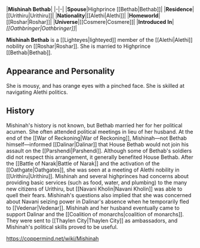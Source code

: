 |**Mishinah Bethab**|
|-|-|
|**Spouse**|Highprince [[Bethab\|Bethab]]|
|**Residence**|[[Urithiru\|Urithiru]]|
|**Nationality**|[[Alethi\|Alethi]]|
|**Homeworld**|[[Roshar\|Roshar]]|
|**Universe**|[[Cosmere\|Cosmere]]|
|**Introduced In**|*[[Oathbringer\|Oathbringer]]*|

**Mishinah Bethab** is a [[Lighteyes\|lighteyed]] member of the [[Alethi\|Alethi]] nobility on [[Roshar\|Roshar]]. She is married to Highprince [[Bethab\|Bethab]].

## Appearance and Personality
She is mousy, and has orange eyes with a pinched face. She is skilled at navigating Alethi politics.

## History
Mishinah's history is not known, but Bethab married her for her political acumen. She often attended political meetings in lieu of her husband. At the end of the [[War of Reckoning\|War of Reckoning]], Mishinah—not Bethab himself—informed [[Dalinar\|Dalinar]] that House Bethab would not join his assault on the [[Parshendi\|Parshendi]]. Although some of Bethab's soldiers did not respect this arrangement, it generally benefited House Bethab.
After the [[Battle of Narak\|Battle of Narak]] and the activation of the [[Oathgate\|Oathgates]], she was seen at a meeting of Alethi nobility in [[Urithiru\|Urithiru]]. Mishinah and several highprinces had concerns about providing basic services (such as food, water, and plumbing) to the many new citizens of Urithiru, but [[Navani Kholin\|Navani Kholin]] was able to quell their fears. Mishinah's questions also implied that she was concerned about Navani seizing power in Dalinar's absence when he temporarily fled to [[Vedenar\|Vedenar]].
Mishinah and her husband eventually came to support Dalinar and the [[Coalition of monarchs\|coalition of monarchs]]. They were sent to [[Thaylen City\|Thaylen City]] as ambassadors, and Mishinah's political skills proved to be useful.



https://coppermind.net/wiki/Mishinah